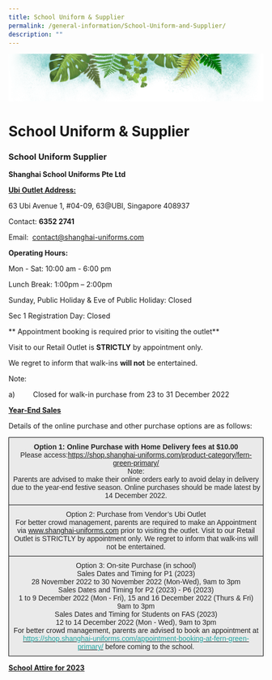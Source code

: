 ```yaml
---
title: School Uniform & Supplier
permalink: /general-information/School-Uniform-and-Supplier/
description: ""
---
```

![](/images/Banner.png)

# School Uniform & Supplier

### **School Uniform Supplier**


<b>Shanghai School Uniforms Pte Ltd</b>

<u><b>Ubi Outlet Address:</b></u>

63 Ubi Avenue 1, #04-09, 63@UBI, Singapore 408937

Contact: <b>6352 2741</b>

Email:  [contact@shanghai-uniforms.com](mailto:contact@shanghai-uniforms.com)


<b>Operating Hours:</b>  

Mon - Sat: 10:00 am - 6:00 pm

Lunch Break: 1:00pm – 2:00pm

Sunday, Public Holiday & Eve of Public Holiday: Closed

Sec 1 Registration Day: Closed

  

\*\* Appointment booking is required prior to visiting the outlet\*\*

Visit to our Retail Outlet is <b>STRICTLY</b> by appointment only.

We regret to inform that walk-ins <b>will not</b> be entertained.


Note:  

a)         Closed for walk-in purchase from 23 to 31 December 2022

<u><b>Year-End Sales</b></u>

Details of the online purchase and other purchase options are as follows:


<style type="text/css">
.tg  {border-collapse:collapse;border-spacing:0;}
.tg td{border-color:black;border-style:solid;border-width:1px;font-family:Arial, sans-serif;font-size:14px;
  overflow:hidden;padding:10px 5px;word-break:normal;}
.tg th{border-color:black;border-style:solid;border-width:1px;font-family:Arial, sans-serif;font-size:14px;
  font-weight:normal;overflow:hidden;padding:10px 5px;word-break:normal;}
.tg .tg-ii8k{background-color:#EAEAEA;color:#222;text-align:center;vertical-align:top}
</style>
<table class="tg">
<thead>
  <tr>
    <th class="tg-ii8k"><span style="font-weight:bold">Option 1: Online Purchase with Home Delivery fees at $10.00 </span><br>Please access:<a href="https://shop.shanghai-uniforms.com/product-category/fern-green-primary/" target="_blank" rel="noopener noreferrer">https://shop.shanghai-uniforms.com/product-category/fern-green-primary/</a><br>Note:<br>Parents are advised to make their online orders early to avoid delay in delivery due to the year-end festive season. Online purchases should be made latest by 14 December 2022.</th>
  </tr>
</thead>
<tbody>
  <tr>
    <td class="tg-ii8k">Option 2: Purchase from Vendor’s Ubi Outlet <br>For better crowd management, parents are required to make an Appointment<br>via <a href="http://www.shanghai-uniforms.com/" target="_blank" rel="noopener noreferrer">www.shanghai-uniforms.com</a> prior to visiting the outlet. Visit to our Retail Outlet is STRICTLY by appointment only. We regret to inform that walk-ins will not be entertained.  </td>
  </tr>
  <tr>
    <td class="tg-ii8k">Option 3: On-site Purchase (in school)<br>Sales Dates and Timing for P1 (2023)<br>28 November 2022 to 30 November 2022 (Mon-Wed), 9am to 3pm<br>Sales Dates and Timing for P2 (2023) - P6 (2023)<br>1 to 9 December 2022 (Mon - Fri), 15 and 16 December 2022 (Thurs &amp; Fri) <br>9am to 3pm<br>Sales Dates and Timing for Students on FAS (2023)<br>12 to 14 December 2022 (Mon - Wed), 9am to 3pm<br>For better crowd management, parents are advised to book an appointment at <a href="https://shop.shanghai-uniforms.com/appointment-booking-at-fern-green-primary/" target="_blank" rel="noopener noreferrer"><span style="text-decoration:none;color:#1FA4A0">https://shop.shanghai-uniforms.com/appointment-booking-at-fern-green-primary/</span></a> before coming to the school.</td>
  </tr>
</tbody>
</table>


<u><b>School Attire for 2023</b></u>